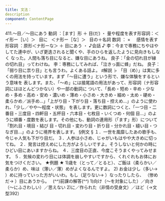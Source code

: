 ```yaml
---
title: 文法：
description
component: ContentPage
---
```



411.～目／～目にあう
動詞 ：［ます］形 ＋ 目(だ) ・
量や程度を表す形容詞：＜イ形ー［い］＞   目に
  ＜ナ形ー［な］＞   目の＋名詞
数詞 ： ×    
感情を表す形容詞 ：原形＜ナ形ーな＞ ＋ 目にあう ・
♪会話 ♪
李：今まで専務にちやほやしてた連中が、いざ更迭されると聞くや、手のひらを返したように見向きもしなく なった。人間も落ち目になると、嫌な目にあうね。
良子：「金の切れ目が縁の切れ目」ってわけね。
李：専務にしてみれば、「泣きっ面に蜂」だね。
良子：「弱り目に祟り目」とも言うわ。よくある話よ。
♯解説 ♭
「目（め）」は実に多くの用法を持っています。まず「～目に遭う」という形で、嫌な体験をするという意味を 表します。また、「～め」には接尾語の用法があって、形容詞（ナ形容詞にはほとんどつかない）や一部の動詞に ついて、「長め・短め・辛め・少なめ・多め・高め・安め・濃いめ・薄め・小さめ・大きめ・細め・太め・硬め・ 柔らかめ／派手め…」「上がり目・下がり目・落ち目・控えめ…」のように使われ、「少し／やや～程度・状態」 を表します。更に数詞につくと、「一つ目・二番目・三度目・四軒目・五杯目・六本目・七枚目・いくつめ・何個 目…」のように順番・度数を表します。その他にも、動詞の連用形（「ます」形）について「割れ目・境目・結び 目・切れ目・変わり目・折り目・分かれ目・縫い目・つなぎ目…」のように境界を表します。
§例文 §
１．一世を風靡したあの歌手も、今じゃ人気も下がり目だ。
３．人参は小さめ、じゃがいもはやや大きめに切ってね。
２．発言は控えめにした方がよろしいですよ。そうしないと何かの時にひどい目にあいますからね。
４．三度目の正直、今度こそうまくやってみせます。
５．気候の変わり目には体調を崩しやすいですから、くれぐれもお体にお気をつけください。
★例題 ★
1)歳を（とって／とると）、ご飯は（柔らかい／柔らか）め、味は（薄い／薄）めがよくなるんですよ。
2) お金は少し（多い→ ）めに持っていった方がいいわ。もし（足りない→ ）なったりしたら、
（惨めだ→ ）目にあうから。  
(^^)前課の解答(^^)
1)向け（～を対象にした）／向き（～にふさわしい）／思えない
2)に／作られた（非情の受身文）／ほど（→文型392）
